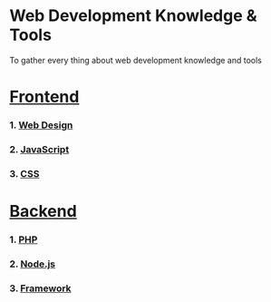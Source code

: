 # Web Development Knowledge & Tools
To gather every thing about web development knowledge and tools

# [Frontend](frontend)
### 1. [Web Design](frontend/designing/README.md)
### 2. [JavaScript](frontend/javascript/README.md)
### 3. [CSS](frontend/css/README.md)

# [Backend](backend)
### 1. [PHP](backend/php/README.md)
### 2. [Node.js](backend/nodejs/README.md)
### 3. [Framework](backend/framework/php/laravel/README.md)

